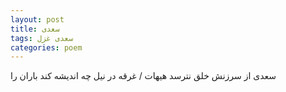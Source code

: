 ```yaml
---
layout: post
title: سعدی
tags: سعدی غزل
categories: poem
---
```


سعدی از سرزنش خلق نترسد هیهات / غرقه در نیل چه اندیشه کند باران را
